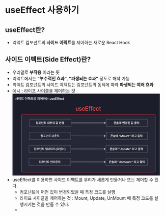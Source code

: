 # useEffect 사용하기

## useEffect란?

-   리액트 컴포넌트의 **사이드 이펙트**를 제어하는 새로운 React Hook

## 사이드 이펙트(Side Effect)란?

-   우리말로 **부작용** 이라는 뜻
-   리액트에서는 **"부수적인 효과", "파생되는 효과"** 정도로 해석 가능
-   리액트 컴포넌트의 사이드 이펙트는 컴포넌트의 동작에 따라 **파생되는 여러 효과**
-   예시 : 라이프 사이클을 제어하는 것
    <img src="./chapter02_img00.jpeg">
-   useEffect를 이용하면 사이드 이펙트를 우리가 새롭게 만들거나 또는 제어할 수 있다.
    -   컴포넌트에 어떤 값이 변경되었을 때 특정 코드를 실행
    -   라이프 사이클을 제어하는 것 : Mount, Update, UnMount 때 특정 코드를 실행시키는 것을 만들 수 있다.
    -
